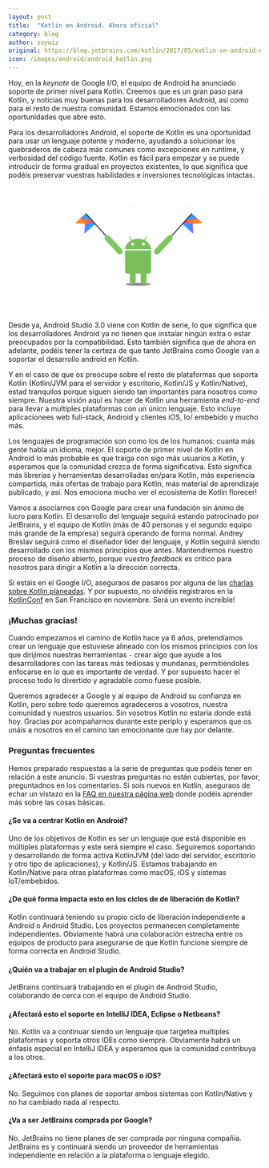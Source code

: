 ```yaml
---
layout: post
title:  "Kotlin en Android. Ahora oficial"
category: blog
author: soywiz
original: https://blog.jetbrains.com/kotlin/2017/05/kotlin-on-android-now-official/
icon: /images/android/android_kotlin.png
---
```


Hoy, en la *keynote* de Google I/O, el equipo de Android ha anunciado soporte de primer nivel para Kotlin.
Creemos que es un gran paso para Kotlin, y noticias muy buenas para los desarrolladores Android, así como para el resto de nuestra comunidad.
Estamos emocionados con las oportunidades que abre esto.

Para los desarrolladores Android, el soporte de Kotlin es una oportunidad para usar un lenguaje potente y moderno, ayudando a solucionar los quebraderos de cabeza más comunes como excepciones en runtime, y verbosidad del código fuente.
Kotlin es fácil para empezar y se puede introducir de forma gradual en proyectos existentes, lo que significa que podéis preservar vuestras habilidades e inversiones tecnológicas intactas.

![](/images/android/android_kotlin.png)

Desde ya, Android Studio 3.0 viene con Kotlin de serie, lo que significa que los desarrolladores Android ya no tienen que instalar ningún extra o estar preocupados por la compatibilidad. Esto también significa que de ahora en adelante, podéis tener la certeza de que tanto JetBrains como Google van a soportar el desarrollo android en Kotlin.

Y en el caso de que os preocupe sobre el resto de plataformas que soporta Kotlin (Kotlin/JVM para el servidor y escritorio, Kotlin/JS y Kotlin/Native), estad tranquilos porque siguen siendo tan importantes para nosotros como siempre.
Nuestra visión aquí es hacer de Kotlin una herramienta *end-to-end* para llevar a multiples plataformas con un único lenguaje. Esto incluye aplicacionees web full-stack, Android y clientes iOS, Io/ embebido y mucho más.

Los lenguajes de programación son como los de los humanos: cuanta más gente habla un idioma, mejor. El soporte de primer nivel de Kotlin en Android lo más probable es que traiga con sigo más usuarios a Kotlin, y esperamos que la comunidad crezca de forma significativa. Esto significa más librerías y herramientas desarrolladas en/para Kotlin, más experiencia compartida, más ofertas de trabajo para Kotlin, más material de aprendizaje publicado, y así. Nos emociona mucho ver el ecosistema de Kotlin florecer!

Vamos a asociarnos con Google  para crear una fundación sin ánimo de lucro para Kotlin. El desarrollo del lenguaje seguirá estando patrocinado por JetBrains, y el equipo de Kotlin (más de 40 personas y el segundo equipo más grande de la empresa) seguirá operando de forma normal. Andrey Breslav seguirá como el diseñador líder del lenguaje, y Kotlin seguirá siendo desarrollado con los mismos principios que antes. Mantendremos nuestro proceso de diseño abierto, porque vuestro *feedback* es crítico para nosotros para dirigir a Kotlin a la dirección correcta.

Si estáis en el Google I/O, aseguraos de pasaros por alguna de las [charlas sobre Kotlin planeadas](https://events.google.com/io/schedule/?section=may-17&gclid=CLuaj9GZ7NMCFY0V0wodvVgI7Q). Y por supuesto, no olvidéis registraros en la [KotlinConf](https://kotlinconf.com/) en San Francisco en noviembre. Será un evento increíble!

### ¡Muchas gracias!

Cuando empezamos el camino de Kotlin hace ya 6 años, pretendíamos crear un lenguaje que estuviese alineado con los mismos principios con los que dirijimos nuestras herramientas - crear algo que ayude a los desarrolladores con las tareas más tediosas y mundanas, permitiéndoles enfocarse en lo que es importante de verdad. Y por supuesto hacer el proceso todo lo divertido y agradable como fuese posible.

Queremos agradecer a Google y al equipo de Android su confianza en Kotlin, pero sobre todo queremos agradeceros a vosotros, nuestra comunidad y nuestros usuarios. Sin vosotros Kotlin no estaría donde está hoy. Gracias por acompañarnos durante este periplo y esperamos que os unáis a nosotros en el camino tan emocionante que hay por delante.

### Preguntas frecuentes

Hemos preparado respuestas a la serie de preguntas que podéis tener en relación a este anuncio. Si vuestras preguntas no están cubiertas, por favor, preguntadnos en los comentarios. Si sois nuevos en Kotlin, aseguraos de echar un vistazo en la [FAQ en nuestra página web](https://kotlinlang.org/docs/reference/faq.html) donde podéis aprender más sobre las cosas básicas.

#### ¿Se va a centrar Kotlin en Android?

Uno de los objetivos de Kotlin es ser un lenguaje que está disponible en múltiples plataformas y este será siempre el caso. Seguiremos soportando y desarrollando de forma activa KotlinJVM (del lado del servidor, escritorio y otro tipo de aplicaciones), y Kotlin/JS. Estamos trabajando en Kotlin/Native para otras plataformas como macOS, iOS y sistemas IoT/embebidos.

#### ¿De qué forma impacta esto en los ciclos de de liberación de Kotlin?

Kotlin continuará teniendo su propio ciclo de liberación independiente a Android o Android Studio. Los proyectos permanecen completamente independientes. Obviamente habrá una colaboración estrecha entre os equipos de producto para asegurarse de que Kotlin funcione siempre de forma correcta en Android Studio.

#### ¿Quién va a trabajar en el plugin de Android Studio?

JetBrains continuará trabajando en el plugin de Android Studio, colaborando de cerca con el equipo de Android Studio.

#### ¿Afectará esto el soporte en IntelliJ IDEA, Eclipse o Netbeans?

No. Kotlin va a continuar siendo un lenguaje que targetea multiples plataformas y soporta otros IDEs como siempre. Obviamente habrá un énfasis especial en IntelliJ IDEA y esperamos que la comunidad contribuya a los otros.

#### ¿Afectará esto el soporte para macOS o iOS?

No. Seguimos con planes de soportar ambos sistemas con Kotlin/Native y no ha cambiado nada al respecto.

#### ¿Va a ser JetBrains comprada por Google?

No. JetBrains no tiene planes de ser comprada por ninguna compañía. JetBrains es y continuará siendo un proveedor de herramientas independiente en relación a la plataforma o lenguaje elegido.
